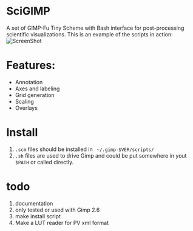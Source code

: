 SciGIMP
=======
A set of GIMP-Fu Tiny Scheme with Bash interface for post-processing scientific visualizations.
This is an example of the scripts in action:
![ScreenShot](http://www.hpcvis.com/vis/images/kh-2d-new/agu-movie/B-Ue.0320.png)

# Features:
* Annotation
* Axes and labeling
* Grid generation
* Scaling
* Overlays

# Install
1. `.scm` files should be installed in ` ~/.gimp-$VER/scripts/`
2. `.sh` files are used to drive Gimp and could be put somewhere in yout `$PATH` or called directly.

# todo
1. documentation
2. only tested or used with Gimp 2.6
3. make install script
4. Make a LUT reader for PV xml format

